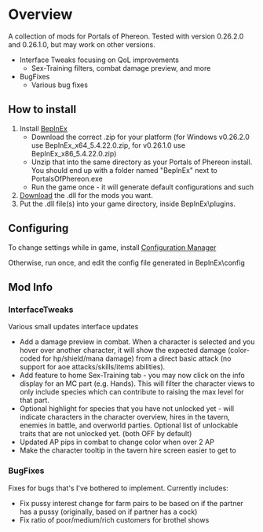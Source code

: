 # Overview

A collection of mods for Portals of Phereon. Tested with version 0.26.2.0 and 0.26.1.0, but may work on other versions.
  - Interface Tweaks focusing on QoL improvements
    - Sex-Training filters, combat damage preview, and more
  - BugFixes
    - Various bug fixes

## How to install

1. Install [BepInEx](https://github.com/BepInEx/BepInEx/releases/tag/v5.4.22)
    - Download the correct .zip for your platform (for Windows v0.26.2.0 use BepInEx_x64_5.4.22.0.zip, for v0.26.1.0 use BepInEx_x86_5.4.22.0.zip)
    - Unzip that into the same directory as your Portals of Phereon install. You should end up with a folder named "BepInEx" next to PortalsOfPhereon.exe
    - Run the game once - it will generate default configurations and such
2. [Download](https://github.com/durandal3/PoP-Mods/releases) the .dll for the mods you want.
3. Put the .dll file(s) into your game directory, inside BepInEx\plugins.


## Configuring

To change settings while in game, install [Configuration Manager](https://github.com/BepInEx/BepInEx.ConfigurationManager)

Otherwise, run once, and edit the config file generated in BepInEx\config


## Mod Info

### InterfaceTweaks

Various small updates interface updates
 - Add a damage preview in combat. When a character is selected and you hover over another character, it will show the expected damage (color-coded for hp/shield/mana damage) from a direct basic attack (no support for aoe attacks/skills/items abilities).
 - Add feature to home Sex-Training tab - you may now click on the info display for an MC part (e.g. Hands). This will filter the character views to only include species which can contribute to raising the max level for that part.
 - Optional highlight for species that you have not unlocked yet - will indicate characters in the character overview, hires in the tavern, enemies in battle, and overworld parties. Optional list of unlockable traits that are not unlocked yet. (both OFF by default)
 - Updated AP pips in combat to change color when over 2 AP
 - Make the character tooltip in the tavern hire screen easier to get to


### BugFixes

Fixes for bugs that's I've bothered to implement. Currently includes:
 - Fix pussy interest change for farm pairs to be based on if the partner has a pussy (originally, based on if partner has a cock)
 - Fix ratio of poor/medium/rich customers for brothel shows

